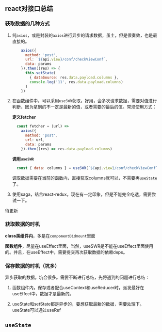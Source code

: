 ## react对接口总结

### 获取数据的几种方式

1. 纯`axios`，或是封装的`axios`进行异步的请求数据，虽土，但是很奏效，也是最直接的。

   ```js
       axios({
         method: 'post',
         url: `${api.view}/conf/checkViewConf`,
         data: params
       }).then((res) => {
         this.setState(
           { dataSource: res.data.payload.columns },
           console.log('11', res.data.payload.columns)
         )
       })
   ```

   

2. 在函数组件中，可以采用`useSWR`获取，好用，会多次请求数据，需要对值进行判断，因为拿到的不一定是最新的值，或者需要的最后的值。常规使用方式：

   **定义fetcher**

   ```js
     const fetcher = (url) =>
       axios({
         method: 'post',
         url: url,
         data: params
       }).then((res) => res.data.payload.columns)
   ```

   **调用`useSWR`**

   ```js
     const { data: columns } = useSWR(`${api.view}/conf/checkViewConf`, fetcher)
   ```

   调取数据需要在当前的函数内，直接获取columns就可以，不需要再`useState`了。

3. 使用saga，结合react-redux，现在有一定印象，但是不能完全吃透，需要尝试一下。

待更新

### 获取数据的时机

**class类组件内**，多是在`componentDidmount`里面

**函数组件**，尽量在useEffect里面，当然，useSWR是不能在useEffect里面使用的。并且，在useEffect中，需要提交再次获取数据的依赖deps。

### 保存数据的时机（坑多）

异步获取的数据，坑会很多。需要不断进行总结，先将遇到的问题进行总结：

1. 函数组件内，保存或者配合useContext和useReducer时，派发最好在useEffect中，数据才是最新的。

2. useState和setState都是异步的，要想获取最新的数据，需要处理下。useState可以通过useRef

   



## `useState`

